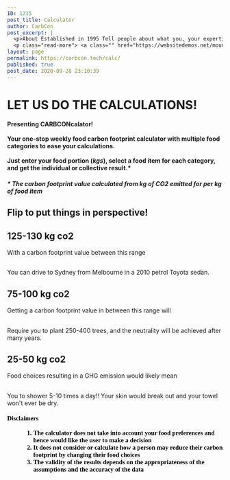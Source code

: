 ```yaml
---
ID: 1215
post_title: Calculator
author: CarbCon
post_excerpt: |
  <p>About Established in 1995 Tell people about what you, your expertise and experience.  Think about what you would want to see on this page if you were looking at an about page.  This is your chance to tell about how you are qualified to serve them.Nulla hendrerit metus et tincidunt tristique. Fusce molestie commodo mauris, &hellip;</p>
  <p class="read-more"> <a class="" href="https://websitedemos.net/mountain/about/"> <span class="screen-reader-text">About</span> Read More &raquo;</a></p>
layout: page
permalink: https://carbcon.tech/calc/
published: true
post_date: 2020-09-28 23:10:39
---
```

<h1><b>LET US DO THE CALCULATIONS!</b></h1>		
			<h4>Presenting<b> CARBCONcalator! </b><br><br>Your one-stop weekly food carbon footprint calculator with multiple food categories to ease your calculations. <br><br>Just enter your food portion (<i>kgs</i>), select a food item for each category, and get the individual or collective result.*<br></h4>		
			<h4><i>* The carbon footprint value calculated from kg of CO2 emitted for per kg of food item</i></h4>		
			<h2>Flip to put things in perspective!</h2>		
	                        <h2>125-130 kg co2</h2>
	                           <p><p>With a carbon footprint value between this range</p></p>
	                        <h2></h2>
	                           <p><p>You can drive to Sydney from Melbourne in a 2010 petrol Toyota sedan.</p></p>
	                        <h2>75-100 kg co2</h2>
	                           <p><p>Getting a carbon footprint value in between this range will</p></p>
	                        <h2></h2>
	                           <p><p>Require you to plant 250-400 trees, and the neutrality will be achieved after many years.</p></p>
	                        <h2>25-50 kg co2</h2>
	                           <p><p>Food choices resulting in a GHG emission would likely mean</p></p>
	                        <h2></h2>
	                           <p><p>You to shower 5-10 times a day!! Your skin would break out and your towel won't ever be dry.</p></p>
			<h5><p lang="en-US" style="caret-color: rgb(0, 0, 0); color: rgb(0, 0, 0); font-style: normal; white-space: normal; margin: 0in; font-family: Calibri; font-size: 11pt;"><b>Disclaimers</b></p><br><ol type="1" style="caret-color: rgb(0, 0, 0); color: rgb(0, 0, 0); font-style: normal; white-space: normal; margin-left: 0.375in; direction: ltr; unicode-bidi: embed; margin-top: 0in; margin-bottom: 0in; font-family: Calibri; font-size: 11pt;"><li value="1" lang="en-US" style="vertical-align: middle;">The calculator does not take into account your food preferences and hence would like the user to make a decision</li><li style="vertical-align: middle;">It does not consider or calculate how a person may reduce their carbon footprint by changing their food choices</li><li style="vertical-align: middle;">The validity of the results depends on the appropriateness of the assumptions and the accuracy of the data</li></ol></h5>
